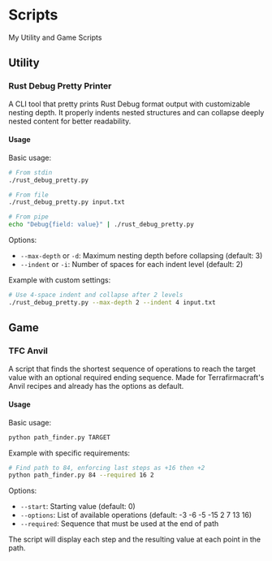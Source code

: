 # Scripts
My Utility and Game Scripts

## Utility
### Rust Debug Pretty Printer
A CLI tool that pretty prints Rust Debug format output with customizable nesting depth. It properly indents nested structures and can collapse deeply nested content for better readability.

#### Usage
Basic usage:
```bash
# From stdin
./rust_debug_pretty.py

# From file
./rust_debug_pretty.py input.txt

# From pipe
echo "Debug{field: value}" | ./rust_debug_pretty.py
```

Options:
- `--max-depth` or `-d`: Maximum nesting depth before collapsing (default: 3)
- `--indent` or `-i`: Number of spaces for each indent level (default: 2)

Example with custom settings:
```bash
# Use 4-space indent and collapse after 2 levels
./rust_debug_pretty.py --max-depth 2 --indent 4 input.txt
```

## Game
### TFC Anvil
A script that finds the shortest sequence of operations to reach the target value with an optional required ending sequence. Made for Terrafirmacraft's Anvil recipes and already has the options as default.

#### Usage
Basic usage:
```bash
python path_finder.py TARGET
```

Example with specific requirements:
```bash
# Find path to 84, enforcing last steps as +16 then +2
python path_finder.py 84 --required 16 2
```

Options:
- `--start`: Starting value (default: 0)
- `--options`: List of available operations (default: -3 -6 -5 -15 2 7 13 16)
- `--required`: Sequence that must be used at the end of path

The script will display each step and the resulting value at each point in the path.
